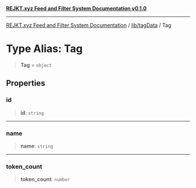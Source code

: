 [**REJKT.xyz Feed and Filter System Documentation v0.1.0**](../../../README.md)

***

[REJKT.xyz Feed and Filter System Documentation](../../../modules.md) / [lib/tagData](../README.md) / Tag

# Type Alias: Tag

> **Tag** = `object`

## Properties

### id

> **id**: `string`

***

### name

> **name**: `string`

***

### token\_count

> **token\_count**: `number`
